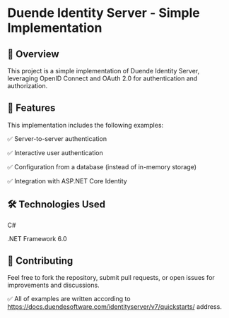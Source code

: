 # Duende Identity Server - Simple Implementation

## 📌 Overview
This project is a simple implementation of Duende Identity Server, leveraging OpenID Connect and OAuth 2.0 for authentication and authorization.

## 🎯 Features
This implementation includes the following examples:

✅ Server-to-server authentication

✅ Interactive user authentication

✅ Configuration from a database (instead of in-memory storage)

✅ Integration with ASP.NET Core Identity

## 🛠️ Technologies Used
C#

.NET Framework 6.0

## 🤝 Contributing
Feel free to fork the repository, submit pull requests, or open issues for improvements and discussions.

✅ All of examples are written according to https://docs.duendesoftware.com/identityserver/v7/quickstarts/ address.
   
